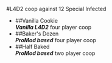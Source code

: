 #L4D2 coop against 12 Special Infected  
+ ##Vanilla Cookie  
**_Vanilla L4D2_**  four player coop
+ ##Baker's Dozen  
**_ProMod based_** four player coop 
+ ##Half Baked    
**_ProMod based_** two player coop



